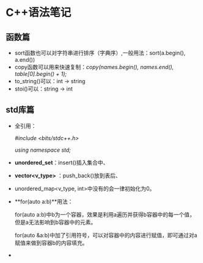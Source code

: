 # C++语法笔记

## 函数篇

- sort函数也可以对字符串进行排序（字典序）,一般用法：sort(a.begin(), a.end())
- copy函数可以用来快速复制：*copy(names.begin(), names.end(), table[0].begin() + 1);*
- to_string()可以：int -> string
- stoi()可以：string -> int





## std库篇

- 全引用：

  *\#include <bits/stdc++.h>*

  *using namespace std;*

- **unordered_set**：insert()插入集合中、

- **vector<v_type>** ：push_back()放到表后、

- unordered_map<v_type, int>中没有的会一律初始化为0。

- **for(auto a:b)**用法：

  for(auto a:b)中b为一个容器，效果是利用a遍历并获得b容器中的每一个值，但是a无法影响到b容器中的元素。

  for(auto &a:b)中加了引用符号，可以对容器中的内容进行赋值，即可通过对a赋值来做到容器b的内容填充。

- 



